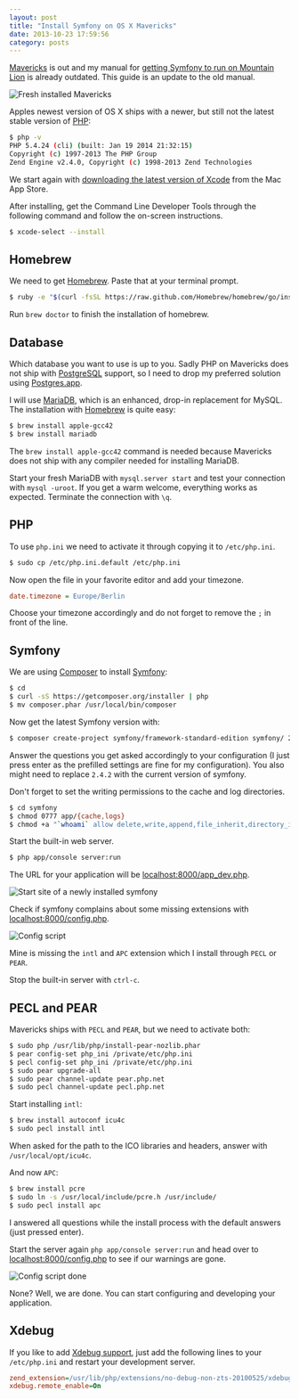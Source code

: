 ```yaml
---
layout: post
title: "Install Symfony on OS X Mavericks"
date: 2013-10-23 17:59:56
category: posts
---
```


[Mavericks](http://www.apple.com/osx/) is out and my manual for [getting Symfony to run on Mountain Lion](/posts/start-with-symfony-on-mountain-lion.html) is already outdated. This guide is an update to the old manual.

![Fresh installed Mavericks](/images/blog/mavericks-start.jpg)

Apples newest version of OS X ships with a newer, but still not the latest stable version of [PHP][php]:

```sh
$ php -v
PHP 5.4.24 (cli) (built: Jan 19 2014 21:32:15)
Copyright (c) 1997-2013 The PHP Group
Zend Engine v2.4.0, Copyright (c) 1998-2013 Zend Technologies
```

We start again with [downloading the latest version of Xcode][xcode-appstore] from the Mac App Store.

After installing, get the Command Line Developer Tools through the following command and follow the on-screen instructions.

```sh
$ xcode-select --install
```

## Homebrew

We need to get [Homebrew][homebrew]. Paste that at your terminal prompt.

```sh
$ ruby -e "$(curl -fsSL https://raw.github.com/Homebrew/homebrew/go/install)"
```

Run `brew doctor` to finish the installation of homebrew.

## Database

Which database you want to use is up to you. Sadly PHP on Mavericks does not ship with [PostgreSQL][postgresql] support, so I need to drop my preferred solution using [Postgres.app][postgresapp].

I will use [MariaDB][mariadb], which is an enhanced, drop-in replacement for MySQL. The installation with [Homebrew][homebrew] is quite easy:

```sh
$ brew install apple-gcc42
$ brew install mariadb
```

The `brew install apple-gcc42` command is needed because Mavericks does not ship with any compiler needed for installing MariaDB.

Start your fresh MariaDB with `mysql.server start` and test your connection with `mysql -uroot`. If you get a warm welcome, everything works as expected. Terminate the connection with `\q`.

## PHP

To use `php.ini` we need to activate it through copying it to `/etc/php.ini`.

```sh
$ sudo cp /etc/php.ini.default /etc/php.ini
```

Now open the file in your favorite editor and add your timezone.

```ini
date.timezone = Europe/Berlin
```

Choose your timezone accordingly and do not forget to remove the `;` in front of the line.

## Symfony

We are using [Composer][composer] to install [Symfony][symfony]:

```sh
$ cd
$ curl -sS https://getcomposer.org/installer | php
$ mv composer.phar /usr/local/bin/composer
```

Now get the latest Symfony version with:

```sh
$ composer create-project symfony/framework-standard-edition symfony/ 2.4.2
```

Answer the questions you get asked accordingly to your configuration (I just press enter as the prefilled settings are fine for my configuration). You also might need to replace `2.4.2` with the current version of symfony.

Don't forget to set the writing permissions to the cache and log directories.

```sh
$ cd symfony
$ chmod 0777 app/{cache,logs}
$ chmod +a "`whoami` allow delete,write,append,file_inherit,directory_inherit" app/{cache,logs}
```

Start the built-in web server.

```sh
$ php app/console server:run
```

The URL for your application will be [localhost:8000/app_dev.php](http://localhost:8000/app_dev.php).

![Start site of a newly installed symfony](/images/blog/symfony-start.png)

Check if symfony complains about some missing extensions with [localhost:8000/config.php](http://localhost:8000/config.php).

![Config script](/images/blog/symfony-config.png)

Mine is missing the `intl` and `APC` extension which I install through `PECL` or `PEAR`.

Stop the built-in server with `ctrl-c`.

## PECL and PEAR

Mavericks ships with `PECL` and `PEAR`, but we need to activate both:

```sh
$ sudo php /usr/lib/php/install-pear-nozlib.phar
$ pear config-set php_ini /private/etc/php.ini
$ pecl config-set php_ini /private/etc/php.ini
$ sudo pear upgrade-all
$ sudo pear channel-update pear.php.net
$ sudo pecl channel-update pecl.php.net
```

Start installing `intl`:

```sh
$ brew install autoconf icu4c
$ sudo pecl install intl
```

When asked for the path to the ICO libraries and headers, answer with `/usr/local/opt/icu4c`.

And now `APC`:

```sh
$ brew install pcre
$ sudo ln -s /usr/local/include/pcre.h /usr/include/
$ sudo pecl install apc
```

I answered all questions while the install process with the default answers (just pressed enter).

Start the server again `php app/console server:run` and head over to [localhost:8000/config.php](http://localhost:8000/config.php) to see if our warnings are gone.

![Config script done](/images/blog/symfony-config-finished.png)

None? Well, we are done. You can start configuring and developing your application.

## Xdebug

If you like to add [Xdebug support][xdebug], just add the following lines to your `/etc/php.ini` and restart your development server.

```ini
zend_extension=/usr/lib/php/extensions/no-debug-non-zts-20100525/xdebug.so
xdebug.remote_enable=On
```

  [apache]: http://httpd.apache.org
  [php]: http://php.net
  [xcode-appstore]: https://itunes.apple.com/de/app/xcode/id497799835?mt=12
  [homebrew]: http://brew.sh
  [postgresql]: http://www.postgresql.org
  [postgresapp]: http://postgresapp.com
  [mariadb]: https://mariadb.org
  [composer]: http://getcomposer.org
  [symfony]: http://symfony.com
  [xdebug]: http://xdebug.org
